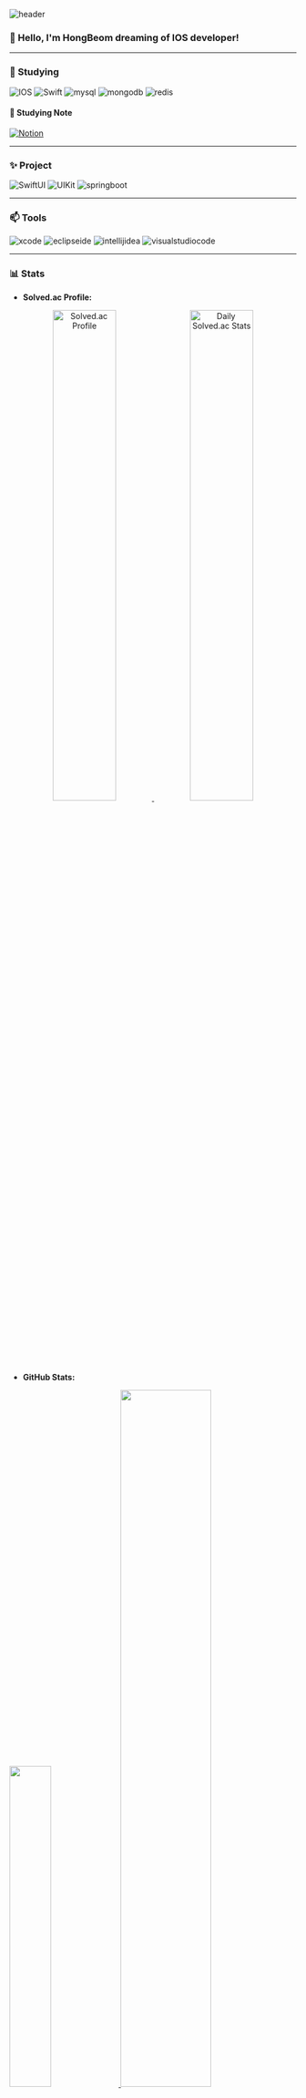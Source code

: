 <div align="left">
  
  ![header](https://capsule-render.vercel.app/api?type=waving&color=auto&height=140&section=header&text=Welcome!&fontSize=40&fontAlign=50&animation=fadeIn)

  ### 👋 Hello, I'm HongBeom dreaming of IOS developer!
  
</div>

---

### 🌱 Studying

![IOS](https://img.shields.io/badge/IOS-black.svg?&style=for-the-badge&logo=apple&logoColor=white)
![Swift](https://img.shields.io/badge/swift-F05138.svg?&style=for-the-badge&logo=swift&logoColor=white)
![mysql](https://img.shields.io/badge/mysql-4479A1.svg?&style=for-the-badge&logo=mysql&logoColor=white)
![mongodb](https://img.shields.io/badge/mongodb-2CA01C.svg?&style=for-the-badge&logo=mongodb&logoColor=white)
![redis](https://img.shields.io/badge/redis-DC382D.svg?&style=for-the-badge&logo=redis&logoColor=white)

#### 📔 Studying Note
[![Notion](https://img.shields.io/badge/Notion-000000.svg?&style=for-the-badge&logo=notion&logoColor=white)](https://www.notion.so/IOS-1124636228fa80afa7c4dc02b82ef136#17d4636228fa80018934d7031c2534dd)

---

### ✨ Project

![SwiftUI](https://img.shields.io/badge/SwiftUI-blue?style=for-the-badge&logo=swift&logoColor=white)
![UIKit](https://img.shields.io/badge/UIKit-lightgrey?style=for-the-badge&logo=apple&logoColor=white)
![springboot](https://img.shields.io/badge/springboot-6DB33F.svg?&style=for-the-badge&logo=springboot&logoColor=white)

---

### 📫 Tools

![xcode](https://img.shields.io/badge/xcode-147EFB.svg?&style=for-the-badge&logo=xcode&logoColor=white)
![eclipseide](https://img.shields.io/badge/eclipseide-2C2255.svg?&style=for-the-badge&logo=eclipseide&logoColor=white)
![intellijidea](https://img.shields.io/badge/intellijidea-000000.svg?&style=for-the-badge&logo=intellijidea&logoColor=white)
![visualstudiocode](https://img.shields.io/badge/visualstudiocode-007ACC.svg?&style=for-the-badge&logo=visualstudiocode&logoColor=black)

---

### 📊 Stats

- **Solved.ac Profile:**
  
<div align="center">
    <a href="https://solved.ac/profile/son7877">
        <img src="http://mazassumnida.wtf/api/v2/generate_badge?boj=son7877" alt="Solved.ac Profile" width="47%" />
    </a>
    <a href="https://solved.ac/profile/son7877">
        <img src="http://mazandi.herokuapp.com/api?handle=son7877&theme=cold" alt="Daily Solved.ac Stats" width="47%" />
    </a>
</div>


<br>

- **GitHub Stats:**

<a href="https://github.com/anuraghazra/github-readme-stats">
    <img src="https://github-readme-stats.vercel.app/api/top-langs/?username=son7877&layout=donut&show_icons=true&theme=default&hide_border=true&bg_color=ffffff&icon_color=007acc&text_color=000000&title_color=007acc&count_private=true&exclude_repo=Face-Transfer-Application" width="38%" />
</a>    
<a href="https://github.com/anuraghazra/github-readme-stats">
    <img src="https://github-readme-stats.vercel.app/api?username=son7877&show_icons=true&theme=default&hide_border=true&bg_color=ffffff&icon_color=007acc&text_color=000000&title_color=007acc&count_private=true" width="56%" />
</a>
<a href="https://github.com/ashutosh00710/github-readme-activity-graph">
    <img src="https://github-readme-activity-graph.vercel.app/graph?username=son7877&theme=light&bg_color=ffffff&hide_border=true&line=007acc&color=007acc" width="94%" />
</a>  


![Profile Views](https://komarev.com/ghpvc/?username=son7877&color=blueviolet) ![Followers](https://img.shields.io/github/followers/son7877?style=social)

